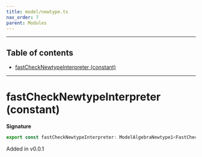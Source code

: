 ```yaml
---
title: model/newtype.ts
nav_order: 7
parent: Modules
---
```


---

<h2 class="text-delta">Table of contents</h2>

- [fastCheckNewtypeInterpreter (constant)](#fastchecknewtypeinterpreter-constant)

---

# fastCheckNewtypeInterpreter (constant)

**Signature**

```ts
export const fastCheckNewtypeInterpreter: ModelAlgebraNewtype1<FastCheckURI> = ...
```

Added in v0.0.1

